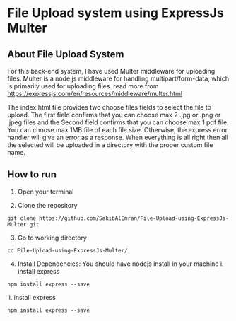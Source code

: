 # File Upload system using ExpressJs Multer

## About File Upload System
For this back-end system, I have used Multer middleware for uploading files. Multer is a node.js middleware for handling multipart/form-data, which is primarily used for uploading files. read more from https://expressjs.com/en/resources/middleware/multer.html 

The index.html file provides two choose files fields to select the file to upload. The first field confirms that you can choose max 2 .jpg or .png or .jpeg files and the Second field confirms that you can choose max 1 pdf file. You can choose max 1MB file of each file size. Otherwise, the express error handler will give an error as a response. When everything is all right then all the selected will be uploaded in a directory with the proper custom file name.

## How to run
1. Open your terminal 

2. Clone the repository
```
git clone https://github.com/SakibAlEmran/File-Upload-using-ExpressJs-Multer.git
```
3. Go to working directory
```
cd File-Upload-using-ExpressJs-Multer/
```
4. Install Dependencies: You should have nodejs install in your machine
i. install express
```
npm install express --save
```
ii. install express
```
npm install express --save
```
